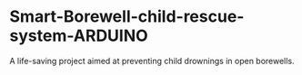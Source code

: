 # Smart-Borewell-child-rescue-system-ARDUINO
A life-saving project aimed at preventing child drownings in open borewells.
